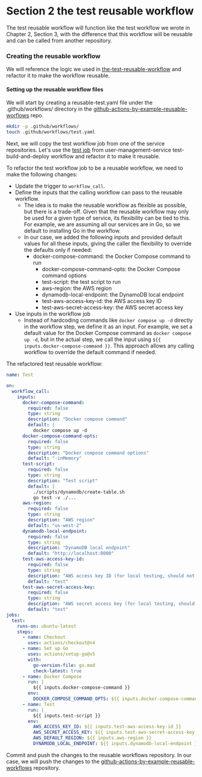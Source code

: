 # Section 2 the test reusable workflow

The test reusable workflow will function like the test workflow we wrote in Chapter 2, Section 3, with the difference that this workflow will be reusable and can be called from another repository.

### Creating the reusable workflow

We will reference the logic we used in [the-test-reusable-workflow](https://github.com/SamirMarin/github-actions-by-example/blob/main/chap2-deployment-workflow/s3-the-test-workflow-job.md) and refactor it to make the workflow reusable.

#### Setting up the reusable workflow files

We will start by creating a reusable-test.yaml file under the .github/workflows/ directory in the [github-actions-by-example-reusable-worflows](https://github.com/SamirMarin/github-actions-by-example-reusable-worflows) repo.

```bash
mkdir -p .github/workflows/
touch .github/workflows/test.yaml
```

Next, we will copy the test workflow job from one of the service repositories. Let's use the [test job](https://github.com/SamirMarin/user-management-service/blob/8ea4779ec3beb9368f99953aaf3b7fb02c09ef54/.github/workflows/test-build-deploy.yaml#L13-L36) from user-management-service test-build-and-deploy workflow and refactor it to make it reusable.

To refactor the test workflow job to be a reusable workflow, we need to make the following changes:

* Update the trigger to `workflow_call`.
* Define the inputs that the calling workflow can pass to the reusable workflow.
  * The idea is to make the reusable workflow as flexible as possible, but there is a trade-off. Given that the reusable workflow may only be used for a given type of service, its flexibility can be tied to this. For example, we are assuming all our services are in Go, so we default to installing Go in the workflow.
  * In our case, we added the following inputs and provided default values for all these inputs, giving the caller the flexibility to override the defaults only if needed:
    * docker-compose-command: the Docker Compose command to run
      * docker-compose-command-opts: the Docker Compose command options
      * test-script: the test script to run
      * aws-region: the AWS region
      * dynamodb-local-endpoint: the DynamoDB local endpoint
      * test-aws-access-key-id: the AWS access key ID
      * test-aws-secret-access-key: the AWS secret access key
* Use inputs in the workflow job
  * Instead of hardcoding commands like `docker compose up -d` directly in the workflow step, we define it as an input. For example, we set a default value for the Docker Compose command as `docker compose up -d`, but in the actual step, we call the input using `${{ inputs.docker-compose-command }}`. This approach allows any calling workflow to override the default command if needed.

The refactored test reusable workflow:

```yaml
name: Test

on:
  workflow_call:
    inputs:
      docker-compose-command:
        required: false
        type: string
        description: "Docker compose command"
        default: |
          docker compose up -d
      docker-compose-command-opts:
        required: false
        type: string
        description: "Docker compose command options"
        default: "-inMemory"
      test-script:
        required: false
        type: string
        description: "Test script"
        default: |
          ./scripts/dynamodb/create-table.sh
          go test -v ./...
      aws-region:
        required: false
        type: string
        description: "AWS region"
        default: "us-west-2"
      dynamodb-local-endpoint:
        required: false
        type: string
        description: "DynamoDB local endpoint"
        default: "http://localhost:8000"
      test-aws-access-key-id:
        required: false
        type: string
        description: "AWS access key ID (for local testing, should not be a real access key ID)"
        default: "test"
      test-aws-secret-access-key:
        required: false
        type: string
        description: "AWS secret access key (for local testing, should not be a real secret access key)"
        default: "test"
jobs:
  test:
    runs-on: ubuntu-latest
    steps:
      - name: Checkout
        uses: actions/checkout@v4
      - name: Set up Go
        uses: actions/setup-go@v5
        with:
          go-version-file: go.mod
          check-latest: true
      - name: Docker Compose
        run: |
          ${{ inputs.docker-compose-command }}
        env:
          DOCKER_COMPOSE_COMMAND_OPTS: ${{ inputs.docker-compose-command-opts }}
      - name: Test
        run: |
          ${{ inputs.test-script }}
        env:
          AWS_ACCESS_KEY_ID: ${{ inputs.test-aws-access-key-id }}
          AWS_SECRET_ACCESS_KEY: ${{ inputs.test-aws-secret-access-key }}
          AWS_DEFAULT_REGION: ${{ inputs.aws-region }}
          DYNAMODB_LOCAL_ENDPOINT: ${{ inputs.dynamodb-local-endpoint }}
```

Commit and push the changes to the reusable workflows repository. In our case, we will push the changes to the [github-actions-by-example-reusable-workflows](https://github.com/SamirMarin/github-actions-by-example-reusable-workflows) repository.
